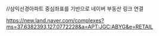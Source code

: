 //삼익선경아파트 중심좌표를 기반으로 네이버 부동산 링크 연결

https://new.land.naver.com/complexes?ms=37.6382393,127.0772228&a=APT:JGC:ABYG&e=RETAIL